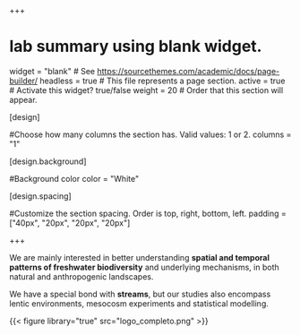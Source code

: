 +++
# lab summary using blank widget.
widget = "blank"  # See https://sourcethemes.com/academic/docs/page-builder/
headless = true  # This file represents a page section.
active = true  # Activate this widget? true/false
weight = 20  # Order that this section will appear.


[design]

#Choose how many columns the section has. Valid values: 1 or 2.
columns = "1"

  
[design.background]

#Background color
color = "White"


[design.spacing]

#Customize the section spacing. Order is top, right, bottom, left.
padding = ["40px", "20px", "20px", "20px"]



  
+++

We are mainly interested in better understanding **spatial and temporal patterns of freshwater biodiversity** and underlying mechanisms, in both natural and anthropogenic landscapes. 


We have a special bond with **streams**, but our studies also encompass lentic environments, mesocosm experiments and statistical modelling.


{{< figure library="true" src="logo_completo.png" >}}



